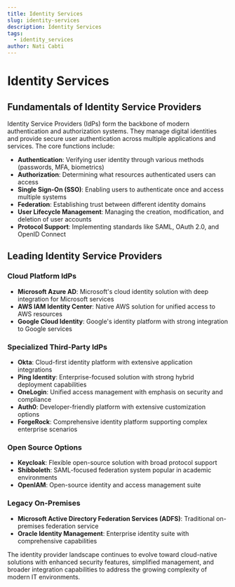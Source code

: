 ```yaml
---
title: Identity Services
slug: identity-services
description: Identity Services
tags:
  - identity_services
author: Nati Cabti
---
```


# Identity Services

## Fundamentals of Identity Service Providers

Identity Service Providers (IdPs) form the backbone of modern authentication and authorization systems. They manage digital identities and provide secure user authentication across multiple applications and services. The core functions include:

- **Authentication**: Verifying user identity through various methods (passwords, MFA, biometrics)
- **Authorization**: Determining what resources authenticated users can access
- **Single Sign-On (SSO)**: Enabling users to authenticate once and access multiple systems
- **Federation**: Establishing trust between different identity domains
- **User Lifecycle Management**: Managing the creation, modification, and deletion of user accounts
- **Protocol Support**: Implementing standards like SAML, OAuth 2.0, and OpenID Connect

## Leading Identity Service Providers

### Cloud Platform IdPs

- **Microsoft Azure AD**: Microsoft's cloud identity solution with deep integration for Microsoft services
- **AWS IAM Identity Center**: Native AWS solution for unified access to AWS resources
- **Google Cloud Identity**: Google's identity platform with strong integration to Google services

### Specialized Third-Party IdPs

- **Okta**: Cloud-first identity platform with extensive application integrations
- **Ping Identity**: Enterprise-focused solution with strong hybrid deployment capabilities
- **OneLogin**: Unified access management with emphasis on security and compliance
- **Auth0**: Developer-friendly platform with extensive customization options
- **ForgeRock**: Comprehensive identity platform supporting complex enterprise scenarios

### Open Source Options

- **Keycloak**: Flexible open-source solution with broad protocol support
- **Shibboleth**: SAML-focused federation system popular in academic environments
- **OpenIAM**: Open-source identity and access management suite

### Legacy On-Premises

- **Microsoft Active Directory Federation Services (ADFS)**: Traditional on-premises federation service
- **Oracle Identity Management**: Enterprise identity suite with comprehensive capabilities

The identity provider landscape continues to evolve toward cloud-native solutions with enhanced security features, simplified management, and broader integration capabilities to address the growing complexity of modern IT environments.
